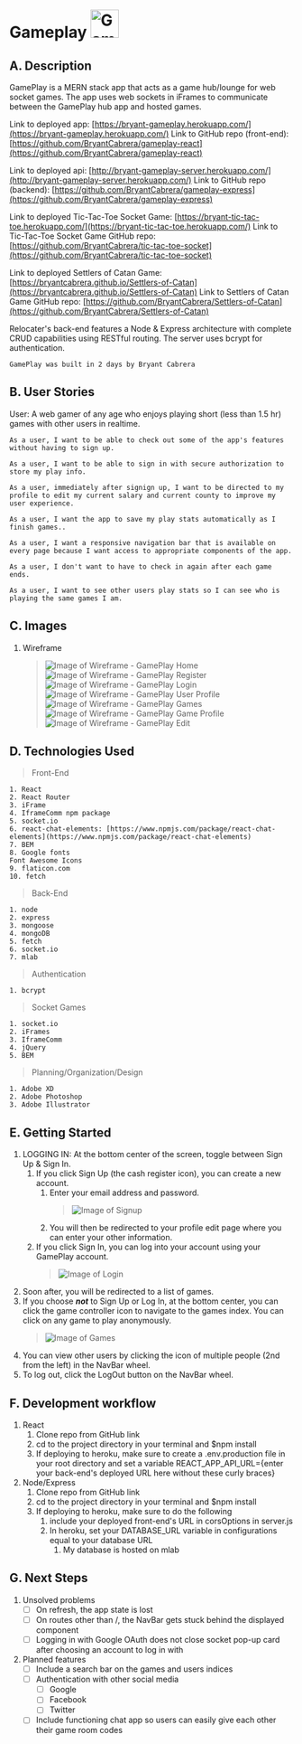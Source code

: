 # Gameplay <img src="https://i.imgur.com/Y40XSUQ.png" alt="Game Play Logo" title="Game Play Logo" height="50">


## A. Description
GamePlay is a MERN stack app that acts as a game hub/lounge for web socket games.  The app uses web sockets in iFrames to communicate between the GamePlay hub app and hosted games.

Link to deployed app: [https://bryant-gameplay.herokuapp.com/](https://bryant-gameplay.herokuapp.com/)
Link to GitHub repo (front-end): [https://github.com/BryantCabrera/gameplay-react](https://github.com/BryantCabrera/gameplay-react)

Link to deployed api: [http://bryant-gameplay-server.herokuapp.com/](http://bryant-gameplay-server.herokuapp.com/)
Link to GitHub repo (backend): [https://github.com/BryantCabrera/gameplay-express](https://github.com/BryantCabrera/gameplay-express)

Link to deployed Tic-Tac-Toe Socket Game: [https://bryant-tic-tac-toe.herokuapp.com/](https://bryant-tic-tac-toe.herokuapp.com/)
Link to Tic-Tac-Toe Socket Game GitHub repo: [https://github.com/BryantCabrera/tic-tac-toe-socket](https://github.com/BryantCabrera/tic-tac-toe-socket)

Link to deployed Settlers of Catan Game: [https://bryantcabrera.github.io/Settlers-of-Catan](https://bryantcabrera.github.io/Settlers-of-Catan)
Link to Settlers of Catan Game GitHub repo: [https://github.com/BryantCabrera/Settlers-of-Catan](https://github.com/BryantCabrera/Settlers-of-Catan)


Relocater's back-end features a Node & Express architecture with complete CRUD capabilities using RESTful routing.  The server uses bcrypt for authentication.  

```
GamePlay was built in 2 days by Bryant Cabrera
```

## B. User Stories
User: A web gamer of any age who enjoys playing short (less than 1.5 hr) games with other users in realtime.
```
As a user, I want to be able to check out some of the app's features without having to sign up.
```
```
As a user, I want to be able to sign in with secure authorization to store my play info.
```
```
As a user, immediately after signign up, I want to be directed to my profile to edit my current salary and current county to improve my user experience.
```
```
As a user, I want the app to save my play stats automatically as I finish games..
```
```
As a user, I want a responsive navigation bar that is available on every page because I want access to appropriate components of the app.
```
```
As a user, I don't want to have to check in again after each game ends.
```
```
As a user, I want to see other users play stats so I can see who is playing the same games I am.
```

## C. Images
1. Wireframe
    > ![Image of Wireframe - GamePlay Home](public/imgs/README/GamePlay__home.png)
    > ![Image of Wireframe - GamePlay Register](public/imgs/README/GamePlay__register.png)
    > ![Image of Wireframe - GamePlay Login](public/imgs/README/GamePlay__login.png)
    > ![Image of Wireframe - GamePlay User Profile](public/imgs/README/GamePlay__user-profile.png)
    > ![Image of Wireframe - GamePlay Games](public/imgs/README/GamePlay__games.png)
    > ![Image of Wireframe - GamePlay Game Profile](public/imgs/README/GamePlay__game-profile.png)
    > ![Image of Wireframe - GamePlay Edit](public/imgs/README/GamePlay__edit.png)


## D. Technologies Used
> Front-End
    
    1. React
    2. React Router
    3. iFrame
    4. IframeComm npm package
    5. socket.io
    6. react-chat-elements: [https://www.npmjs.com/package/react-chat-elements](https://www.npmjs.com/package/react-chat-elements)
    7. BEM
    8. Google fonts
    Font Awesome Icons
    9. flaticon.com
    10. fetch

> Back-End

    1. node
    2. express
    3. mongoose
    4. mongoDB
    5. fetch
    6. socket.io
    7. mlab

> Authentication
    
    1. bcrypt

> Socket Games
  
    1. socket.io
    2. iFrames
    3. IframeComm
    4. jQuery
    5. BEM

> Planning/Organization/Design
    
    1. Adobe XD
    2. Adobe Photoshop
    3. Adobe Illustrator


## E. Getting Started
1. LOGGING IN: At the bottom center of the screen, toggle between Sign Up & Sign In.
    1. If you click Sign Up (the cash register icon), you can create a new account. 
        1.  Enter your email address and password.
            > ![Image of Signup](public/imgs/README/GamePlay__register--production.png)
        2.  You will then be redirected to your profile edit page where you can enter your other information.
    2. If you click Sign In, you can log into your account using your GamePlay account.
        > ![Image of Login](public/imgs/README/GamePlay__login--production.png)
2.  Soon after, you will be redirected to a list of games.
4.  If you choose *__not__* to Sign Up or Log In, at the bottom center, you can click the game controller icon to navigate to the games index.  You can click on any game to play anonymously.
    > ![Image of Games](public/imgs/README/GamePlay__games--production.png)
5.  You can view other users by clicking the icon of multiple people (2nd from the left) in the NavBar wheel.
6.  To log out, click the LogOut button on the NavBar wheel.


## F. Development workflow
1.	React  
    1. Clone repo from GitHub link
    2. cd to the project directory in your terminal and $npm install
    3. If deploying to heroku, make sure to create a .env.production file in your root directory and set a variable REACT_APP_API_URL={enter your back-end's deployed URL here without these curly braces}
2.	Node/Express
    1. Clone repo from GitHub link
    2. cd to the project directory in your terminal and $npm install
    3. If deploying to heroku, make sure to do the following
        1. include your deployed front-end's URL in corsOptions in server.js
        2. In heroku, set your DATABASE_URL variable in configurations equal to your database URL
            1. My database is hosted on mlab


## G. Next Steps
1. Unsolved problems
    - [ ] On refresh, the app state is lost
    - [ ] On routes other than /, the NavBar gets stuck behind the displayed component
    - [ ] Logging in with Google OAuth does not close socket pop-up card after choosing an account to log in with
2. Planned features
    - [ ] Include a search bar on the games and users indices
    - [ ] Authentication with other social media
        - [ ] Google
        - [ ] Facebook
        - [ ] Twitter
    - [ ] Include functioning chat app so users can easily give each other their game room codes